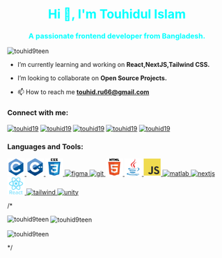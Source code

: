 <h1 style="text-align: center; color: #0ff;">Hi 👋, I'm Touhidul Islam</h1>
<h3 style="text-align: center; color: #0ff;">A passionate frontend developer from Bangladesh.</h3>
<p align="left"> <img src="https://komarev.com/ghpvc/?username=touhid9teen&label=Profile%20views&color=0e75b6&style=flat" alt="touhid9teen" /> </p>

-  I’m currently learning and working on **React,NextJS,Tailwind CSS.**

-  I’m looking to collaborate on **Open Source Projects.**

- 📫 How to reach me **touhid.ru66@gmail.com**


<p align="left"><h3 align="left">Connect with me:</h3>
<a href="https://linkedin.com/in/touhid19" target="blank"><img align="center" src="https://raw.githubusercontent.com/rahuldkjain/github-profile-readme-generator/master/src/images/icons/Social/linked-in-alt.svg" alt="touhid19" height="30" width="40" /></a>
<a href="https://fb.com/touhid19" target="blank"><img align="center" src="https://raw.githubusercontent.com/rahuldkjain/github-profile-readme-generator/master/src/images/icons/Social/facebook.svg" alt="touhid19" height="30" width="40" /></a>
<a href="https://www.codechef.com/users/touhid19" target="blank"><img align="center" src="https://cdn.jsdelivr.net/npm/simple-icons@3.1.0/icons/codechef.svg" alt="touhid19" height="30" width="40" /></a>
<a href="https://codeforces.com/profile/touhid19" target="blank"><img align="center" src="https://raw.githubusercontent.com/rahuldkjain/github-profile-readme-generator/master/src/images/icons/Social/codeforces.svg" alt="touhid19" height="30" width="40" /></a>
<a href="https://www.leetcode.com/touhid19" target="blank"><img align="center" src="https://raw.githubusercontent.com/rahuldkjain/github-profile-readme-generator/master/src/images/icons/Social/leet-code.svg" alt="touhid19" height="30" width="40" /></a>
</p>

<h3 align="left">Languages and Tools:</h3>
<p align="left"> <a href="https://www.cprogramming.com/" target="_blank" rel="noreferrer"> <img src="https://raw.githubusercontent.com/devicons/devicon/master/icons/c/c-original.svg" alt="c" width="40" height="40"/> </a> <a href="https://www.w3schools.com/cpp/" target="_blank" rel="noreferrer"> <img src="https://raw.githubusercontent.com/devicons/devicon/master/icons/cplusplus/cplusplus-original.svg" alt="cplusplus" width="40" height="40"/> </a> <a href="https://www.w3schools.com/css/" target="_blank" rel="noreferrer"> <img src="https://raw.githubusercontent.com/devicons/devicon/master/icons/css3/css3-original-wordmark.svg" alt="css3" width="40" height="40"/> </a> <a href="https://www.figma.com/" target="_blank" rel="noreferrer"> <img src="https://www.vectorlogo.zone/logos/figma/figma-icon.svg" alt="figma" width="40" height="40"/> </a> <a href="https://git-scm.com/" target="_blank" rel="noreferrer"> <img src="https://www.vectorlogo.zone/logos/git-scm/git-scm-icon.svg" alt="git" width="40" height="40"/> </a> <a href="https://www.w3.org/html/" target="_blank" rel="noreferrer"> <img src="https://raw.githubusercontent.com/devicons/devicon/master/icons/html5/html5-original-wordmark.svg" alt="html5" width="40" height="40"/> </a> <a href="https://www.java.com" target="_blank" rel="noreferrer"> <img src="https://raw.githubusercontent.com/devicons/devicon/master/icons/java/java-original.svg" alt="java" width="40" height="40"/> </a> <a href="https://developer.mozilla.org/en-US/docs/Web/JavaScript" target="_blank" rel="noreferrer"> <img src="https://raw.githubusercontent.com/devicons/devicon/master/icons/javascript/javascript-original.svg" alt="javascript" width="40" height="40"/> </a> <a href="https://www.mathworks.com/" target="_blank" rel="noreferrer"> <img src="https://upload.wikimedia.org/wikipedia/commons/2/21/Matlab_Logo.png" alt="matlab" width="40" height="40"/> </a> <a href="https://nextjs.org/" target="_blank" rel="noreferrer"> <img src="https://cdn.worldvectorlogo.com/logos/nextjs-2.svg" alt="nextjs" width="40" height="40"/> </a> <a href="https://reactjs.org/" target="_blank" rel="noreferrer"> <img src="https://raw.githubusercontent.com/devicons/devicon/master/icons/react/react-original-wordmark.svg" alt="react" width="40" height="40"/> </a> <a href="https://tailwindcss.com/" target="_blank" rel="noreferrer"> <img src="https://www.vectorlogo.zone/logos/tailwindcss/tailwindcss-icon.svg" alt="tailwind" width="40" height="40"/> </a> <a href="https://unity.com/" target="_blank" rel="noreferrer"> <img src="https://www.vectorlogo.zone/logos/unity3d/unity3d-icon.svg" alt="unity" width="40" height="40"/> </a> </p>

/*
<p><img align="left" src="https://github-readme-stats.vercel.app/api/top-langs?username=touhid9teen&show_icons=true&locale=en&layout=compact" alt="touhid9teen" /></p>

<p>&nbsp;<img align="center" src="https://github-readme-stats.vercel.app/api?username=touhid9teen&show_icons=true&locale=en" alt="touhid9teen" /></p>

<p><img align="center" src="https://github-readme-streak-stats.herokuapp.com/?user=touhid9teen&" alt="touhid9teen" /></p>
*/
